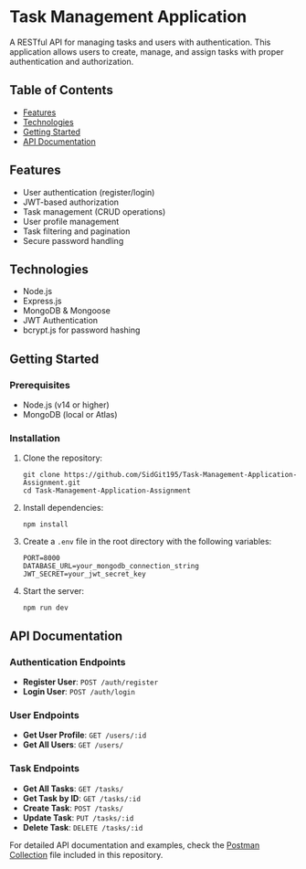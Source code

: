 # Task Management Application

A RESTful API for managing tasks and users with authentication. This application allows users to create, manage, and assign tasks with proper authentication and authorization.

## Table of Contents
- [Features](#features)
- [Technologies](#technologies)
- [Getting Started](#getting-started)
- [API Documentation](#api-documentation)

## Features
- User authentication (register/login)
- JWT-based authorization
- Task management (CRUD operations)
- User profile management
- Task filtering and pagination
- Secure password handling

## Technologies
- Node.js
- Express.js
- MongoDB & Mongoose
- JWT Authentication
- bcrypt.js for password hashing

## Getting Started

### Prerequisites
- Node.js (v14 or higher)
- MongoDB (local or Atlas)

### Installation
1. Clone the repository:
    ```
    git clone https://github.com/SidGit195/Task-Management-Application-Assignment.git
    cd Task-Management-Application-Assignment
    ```

2. Install dependencies:
    ```
    npm install
    ```

3. Create a `.env` file in the root directory with the following variables:
    ```
    PORT=8000
    DATABASE_URL=your_mongodb_connection_string
    JWT_SECRET=your_jwt_secret_key
    ```

4. Start the server:
    ```
    npm run dev
    ```

## API Documentation

### Authentication Endpoints
- **Register User**: `POST /auth/register`
- **Login User**: `POST /auth/login`

### User Endpoints
- **Get User Profile**: `GET /users/:id`
- **Get All Users**: `GET /users/`

### Task Endpoints
- **Get All Tasks**: `GET /tasks/`
- **Get Task by ID**: `GET /tasks/:id`
- **Create Task**: `POST /tasks/`
- **Update Task**: `PUT /tasks/:id`
- **Delete Task**: `DELETE /tasks/:id`

For detailed API documentation and examples, check the [Postman Collection](./postman/postman_collection.json) file included in this repository.
